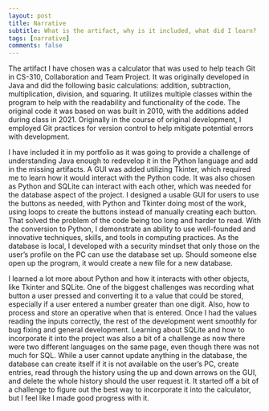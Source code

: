 ```yaml
---
layout: post
title: Narrative
subtitle: What is the artifact, why is it included, what did I learn?
tags: [narrative]
comments: false
---
```


The artifact I have chosen was a calculator that was used to help teach Git in CS-310, Collaboration and Team Project. It was originally developed in Java and did the following basic calculations: addition, subtraction, multiplication, division, and squaring. It utilizes multiple classes within the program to help with the readability and functionality of the code. The original code it was based on was built in 2010, with the additions added during class in 2021. Originally in the course of original development, I employed Git practices for version control to help mitigate potential errors with development. 

I have included it in my portfolio as it was going to provide a challenge of understanding Java enough to redevelop it in the Python language and add in the missing artifacts. A GUI was added utilizing Tkinter, which required me to learn how it would interact with the Python code. It was also chosen as Python and SQLite can interact with each other, which was needed for the database aspect of the project. I designed a usable GUI for users to use the buttons as needed, with Python and Tkinter doing most of the work, using loops to create the buttons instead of manually creating each button. That solved the problem of the code being too long and harder to read. With the conversion to Python, I demonstrate an ability to use well-founded and innovative techniques, skills, and tools in computing practices. As the database is local, I developed with a security mindset that only those on the user’s profile on the PC can use the database set up. Should someone else open up the program, it would create a new file for a new database.  

I learned a lot more about Python and how it interacts with other objects, like Tkinter and SQLite. One of the biggest challenges was recording what button a user pressed and converting it to a value that could be stored, especially if a user entered a number greater than one digit. Also, how to process and store an operative when that is entered. Once I had the values reading the inputs correctly, the rest of the development went smoothly for bug fixing and general development. Learning about SQLite and how to incorporate it into the project was also a bit of a challenge as now there were two different languages on the same page, even though there was not much for SQL.  While a user cannot update anything in the database, the database can create itself if it is not available on the user’s PC, create entries, read through the history using the up and down arrows on the GUI, and delete the whole history should the user request it. It started off a bit of a challenge to figure out the best way to incorporate it into the calculator, but I feel like I made good progress with it.  
